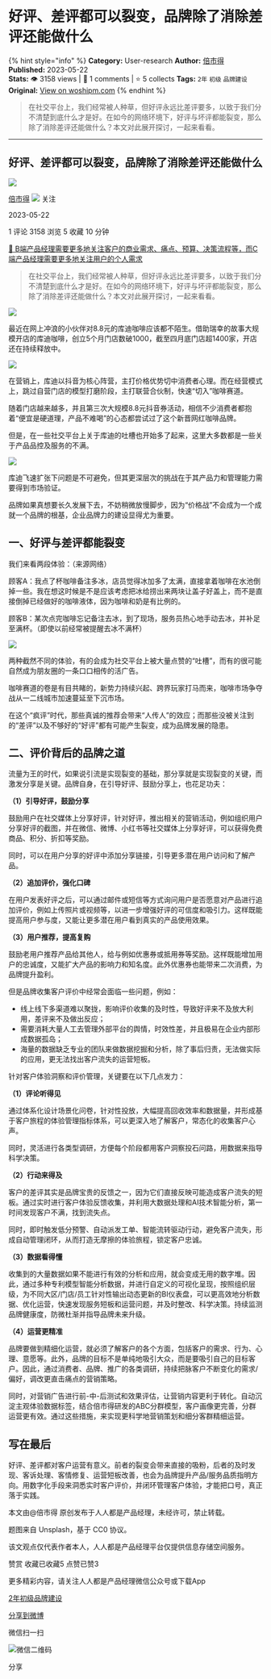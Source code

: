# 好评、差评都可以裂变，品牌除了消除差评还能做什么
{% hint style="info" %}
**Category:** User-research
**Author:** [倍市得](https://www.woshipm.com/u/1438140)
**Published:** 2023-05-22  
**Stats:** 👁️ 3158 views | 💬 1 comments | ⭐ 5 collects
**Tags:** `2年` `初级` `品牌建设`
**Original:** [View on woshipm.com](https://www.woshipm.com/user-research/5830918.html)
{% endhint %}
> 在社交平台上，我们经常被人种草，但好评永远比差评要多，以致于我们分不清楚到底什么才是好。在如今的网络环境下，好评与坏评都能裂变，那么除了消除差评还能做什么？本文对此展开探讨，一起来看看。

---

## 好评、差评都可以裂变，品牌除了消除差评还能做什么

[![](https://static.woshipm.com/view/woshipm_api_def_20230201141011_8494.jpg?imageView2/1/w/72/h/72/q/100)](https://www.woshipm.com/u/1438140)

[倍市得](https://www.woshipm.com/u/1438140) ![](https://static.woshipm.com/tag/1101_1@2x.png) 关注

2023-05-22

1 评论 3158 浏览 5 收藏 10 分钟

[🔗 B端产品经理需要更多地关注客户的商业需求、痛点、预算、决策流程等，而C端产品经理需要更多地关注用户的个人需求](https://ke.qidianla.com/courses/bcpm)

> 在社交平台上，我们经常被人种草，但好评永远比差评要多，以致于我们分不清楚到底什么才是好。在如今的网络环境下，好评与坏评都能裂变，那么除了消除差评还能做什么？本文对此展开探讨，一起来看看。

![](https://image.woshipm.com/2023/04/13/cde6a0c4-d9ea-11ed-a8b0-00163e0b5ff3.jpg)

最近在网上冲浪的小伙伴对8.8元的库迪咖啡应该都不陌生。借助瑞幸的故事大规模开店的库迪咖啡，创立5个月门店数破1000，截至四月底门店超1400家，开店还在持续释放中。

![](https://image.woshipm.com/2023/05/22/5b855a90-f851-11ed-adbb-00163e0b5ff3.jpg)

在营销上，库迪以抖音为核心阵营，主打价格优势切中消费者心理。而在经营模式上，跳过自营门店的模型打磨阶段，主打联营合伙制，快速“切入”咖啡赛道。

随着门店越来越多，并且第三次大规模8.8元抖音券活动，相信不少消费者都抱着“便宜是硬道理，产品不难喝”的心态都尝试过了这个新晋网红咖啡品牌。

但是，在一些社交平台上关于库迪的吐槽也开始多了起来，这里大多数都是一些关于产品品控及服务的不满。

![](https://image.woshipm.com/2023/05/22/72cafe26-f851-11ed-adbb-00163e0b5ff3.png)

库迪飞速扩张下问题是不可避免，但其更深层次的挑战在于其产品力和管理能力需要得到市场验证。

品牌如果真想要长久发展下去，不妨稍微放慢脚步，因为“价格战”不会成为一个成就一个品牌的根基，企业品牌力的建设显得尤为重要。

## 一、好评与差评都能裂变

我们来看两段体验：（来源网络）

顾客A：我点了杯咖啡备注多冰，店员觉得冰加多了太满，直接拿着咖啡在水池倒掉一些。我在想这时候是不是应该考虑把冰给捞出来两块让盖子好盖上，而不是直接倒掉已经做好的咖啡液体，因为咖啡和奶是有比例的。

顾客B：某次点完咖啡忘记备注去冰，到了现场，服务员热心地手动去冰，并补足至满杯。（即使以前经常被提醒去冰不满杯）

![](https://image.woshipm.com/2023/05/22/87ba730c-f851-11ed-bbb6-00163e0b5ff3.jpg)

两种截然不同的体验，有的会成为社交平台上被大量点赞的“吐槽”，而有的很可能自然成为朋友圈的一条口口相传的活广告。

咖啡赛道的卷是有目共睹的，新势力持续兴起、跨界玩家打马而来，咖啡市场争夺战从一二线城市加速蔓延至下沉市场。

在这个“疯评”时代，那些真诚的推荐会带来“人传人”的效应；而那些没被关注到的“差评”以及不够好的“好评”都有可能产生裂变，成为品牌发展的隐患。

## 二、评价背后的品牌之道

流量为王的时代，如果说引流是实现裂变的基础，那分享就是实现裂变的关键，而激发分享是关键。品牌自身，在引导好评、鼓励分享上，也花足功夫：

**（1）引导好评，鼓励分享**

鼓励用户在社交媒体上分享好评，针对好评，推出相关的营销活动，例如组织用户分享好评的截图，并在微信、微博、小红书等社交媒体上分享好评，可以获得免费商品、积分、折扣等奖励。

同时，可以在用户分享的好评中添加分享链接，引导更多潜在用户访问和了解产品。

**（2）追加评价，强化口碑**

在用户发表好评之后，可以通过邮件或短信等方式询问用户是否愿意对产品进行追加评价，例如上传照片或视频等，以进一步增强好评的可信度和吸引力。这样既能提高用户参与度，又能让更多潜在用户看到真实的产品使用效果。

**（3）用户推荐，提高复购**

鼓励老用户推荐产品给其他人，给与例如优惠券或抵用券等奖励。这样既能增加用户的忠诚度，又能扩大产品的影响力和知名度。此外优惠券也能带来二次消费，为品牌提升盈利。

但是品牌收集客户评价中经常会面临一些问题，例如：

*   线上线下多渠道难以聚拢，影响评价收集的及时性，导致好评来不及放大利用，差评来不及做出反应；
*   需要消耗大量人工去管理外部平台的舆情，时效性差，并且极易在企业内部形成数据孤岛；
*   海量的数据缺乏专业的团队来做数据挖掘和分析，除了事后归责，无法做实际的应用，更无法找出客户流失的运营短板。

针对客户体验洞察和评价管理，关键要在以下几点发力：

**（1）评论听得见**

通过体系化设计场景化问卷，针对性投放，大幅提高回收效率和数据量，并形成基于客户旅程的体验管理指标体系，可以更深入地了解客户，常态化的收集客户心声。

同时，灵活进行各类型调研，方便每个阶段都用客户洞察投石问路，用数据来指导科学决策。

**（2）行动来得及**

客户的差评其实是品牌宝贵的反馈之一，因为它们直接反映可能造成客户流失的短板。通过实时进行客户体验反馈收集，并利用大数据处理和AI技术智能分析，第一时间发现客户不满，找到流失点。

同时，即时触发低分预警、自动派发工单、智能流转驱动行动，避免客户流失，形成自动管理闭环，从而打造无摩擦的体验旅程，锁定客户忠诚。

**（3）数据看得懂**

收集到的大量数据如果不能进行有效的分析和应用，就会变成无用的数字堆。因此，通过多种专利模型智能分析数据，并进行自定义的可视化呈现，按照组织层级，为不同大区/门店/员工针对性输出动态更新的BI仪表盘，可以更高效地分析数据、优化运营，快速发现服务短板和运营问题，并及时整改、科学决策。持续监测品牌健康度，防微杜渐并指导品牌未来升级。

**（4）运营更精准**

品牌要做到精细化运营，就必须了解客户的各个方面，包括客户的需求、行为、心理、意愿等。此外，品牌的目标不是单纯地吸引大众，而是要吸引自己的目标客户。因此，通过消费者、品牌、推广的各类调研，持续把脉客户不断变化的需求/偏好，调改更直击痛点的营销策略。

同时，对营销广告进行前-中-后测试和效果评估，让营销内容更利于转化。自动沉淀主观体验数据标签，结合倍市得研发的ABC分群模型，客户画像更完善，分群运营更有效。通过这些措施，来实现更科学地营销策划和细分客群精细运营。

## 写在最后

好评、差评都对客户运营有意义。前者的裂变会带来直接的吸粉，后者的及时发现、客诉处理、客情修复、运营短板改善，也会为品牌提升产品/服务品质指明方向。用数字化手段来洞悉实时客户评价，并闭环管理客户体验，才能把口号，真正落于实践。

本文由@倍市得 原创发布于人人都是产品经理，未经许可，禁止转载。

题图来自 Unsplash，基于 CC0 协议。

该文观点仅代表作者本人，人人都是产品经理平台仅提供信息存储空间服务。

赞赏 收藏已收藏5 点赞已赞3

更多精彩内容，请关注人人都是产品经理微信公众号或下载App

[2年](https://www.woshipm.com/tag/2%e5%b9%b4)[初级](https://www.woshipm.com/tag/%e5%88%9d%e7%ba%a7)[品牌建设](https://www.woshipm.com/tag/%e5%93%81%e7%89%8c%e5%bb%ba%e8%ae%be)

[分享到微博](https://service.weibo.com/share/share.php?appkey=2775287854&title=好评、差评都可以裂变，品牌除了消除差评还能做什么&url=https://www.woshipm.com/user-research/5830918.html&pic=https://image.woshipm.com/2023/04/13/cde6a0c4-d9ea-11ed-a8b0-00163e0b5ff3.jpg)

微信扫一扫

![微信二维码](https://api.pwmqr.com/qrcode/create/?url=https://www.woshipm.com/user-research/5830918.html)

分享